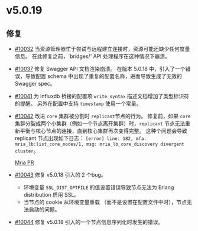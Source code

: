# v5.0.19

## 修复

- [#10032](https://github.com/emqx/emqx/pull/10032) 当资源管理器忙于尝试与远程建立连接时，资源可能还缺少任何度量信息。 在此修复之前，`bridges/' API 处理程序在这种情况下崩溃。

- [#10037](https://github.com/emqx/emqx/pull/10037) 修复 Swagger API 文档渲染崩溃。
  在版本 5.0.18 中，引入了一个错误，导致配置 schema 中出现了重复的配置名称，进而导致生成了无效的 Swagger spec。

- [#10041](https://github.com/emqx/emqx/pull/10041) 为 influxdb 桥接的配置项 `write_syntax` 描述文档增加了类型标识符的提醒。
  另外在配置中支持 `timestamp` 使用一个常量。

- [#10042](https://github.com/emqx/emqx/pull/10042) 改进 `core` 集群被分割时 `replicant`节点的行为。
  修复前，如果 `core` 集群分裂成两个小集群（例如一个节点离开集群）时，`replicant` 节点无法重新平衡与核心节点的连接，直到核心集群再次变得完整。
  这种个问题会导致 replicant 节点出现如下日志：
  `[error] line: 182, mfa: mria_lb:list_core_nodes/1, msg: mria_lb_core_discovery divergent cluster`。

  [Mria PR](https://github.com/emqx/mria/pull/123/files)

- [#10043](https://github.com/emqx/emqx/pull/10043) 修复 v5.0.18 引入的 2 个bug。
  * 环境变量 `SSL_DIST_OPTFILE` 的值设置错误导致节点无法为 Erlang distribution 启用 SSL。
  * 当节点的 cookie 从环境变量重载 （而不是设置在配置文件中时），节点无法启动的问题。

- [#10044](https://github.com/emqx/emqx/pull/10044) 修复 v5.0.18 引入的一个节点信息序列化时发生的错误。

